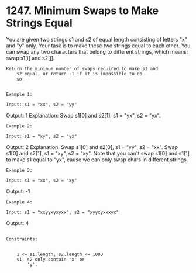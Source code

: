 # 1247. Minimum Swaps to Make Strings Equal

You are given two strings s1 and s2 of equal
        length consisting of letters "x" and "y"
        only. Your task is to make these two strings equal to each other. You
        can swap any two characters that belong to different strings, which
        means: swap s1[i] and s2[j].

    Return the minimum number of swaps required to make s1 and
        s2 equal, or return -1 if it is impossible to do
        so.

     
    Example 1:

    Input: s1 = "xx", s2 = "yy"
Output: 1
Explanation:
Swap s1[0] and s2[1], s1 = "yx", s2 = "yx".

    Example 2: 

    Input: s1 = "xy", s2 = "yx"
Output: 2
Explanation:
Swap s1[0] and s2[0], s1 = "yy", s2 = "xx".
Swap s1[0] and s2[1], s1 = "xy", s2 = "xy".
Note that you can't swap s1[0] and s1[1] to make s1 equal to "yx", cause we can only swap chars in different strings.

    Example 3:

    Input: s1 = "xx", s2 = "xy"
Output: -1

    Example 4:

    Input: s1 = "xxyyxyxyxx", s2 = "xyyxyxxxyx"
Output: 4

     
    Constraints:

    
        1 <= s1.length, s2.length <= 1000
        s1, s2 only contain 'x' or
            'y'.